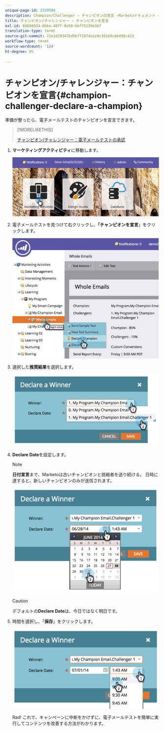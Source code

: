 ```yaml
---
unique-page-id: 2359584
description: Champion/Challenger — チャンピオンの宣言 —Marketoドキュメント — 製品ドキュメント
title: チャンピオン/チャレンジャー — チャンピオンを宣言
exl-id: 04686934-6b6e-407f-8e50-bbf75139e367
translation-type: tm+mt
source-git-commit: 72e1d29347bd5b77107da1e9c30169cb6490c432
workflow-type: tm+mt
source-wordcount: '124'
ht-degree: 0%

---
```


# チャンピオン/チャレンジャー：チャンピオンを宣言{#champion-challenger-declare-a-champion}

準備が整ったら、電子メールテストのチャンピオンを宣言できます。

>[!MORELIKETHIS]
>
>[チャンピオン/チャレンジャー：電子メールテストの承認](/help/marketo/product-docs/email-marketing/general/functions-in-the-editor/email-tests-champion-challenger/champion-challenger-approve-your-email-test.md)

1. **マーケティングアクティビティ**&#x200B;に移動します。

   ![](assets/login-marketing-activities-2.png)

1. 電子メールテストを見つけて右クリックし、**「チャンピオンを宣言**」をクリックします。

   ![](assets/champion4.jpg)

1. 選択した&#x200B;**推奨結果**&#x200B;を選択します。

   ![](assets/image2014-9-15-13-3a33-3a33.png)

1. **Declare Date**&#x200B;を設定します。

   >[!NOTE]
   >
   >**日付宣言**&#x200B;まで、Marketoは古いチャンピオンと挑戦者を送り続ける。 日時に達すると、新しいチャンピオンのみが送信されます。

   ![](assets/image2014-9-15-13-3a33-3a47.png)

   >[!CAUTION]
   >
   >デフォルトの&#x200B;**Declare Date**&#x200B;は、今日ではなく明日です。

1. 時間を選択し、「**保存**」をクリックします。

   ![](assets/image2014-9-15-13-3a33-3a56.png)

   Rad! これで、キャンペーンに中断をかけずに、電子メールテストを簡単に実行してコンテンツを改善する方法がわかります。
